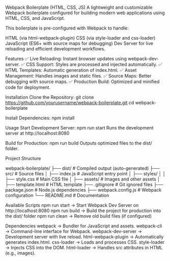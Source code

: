 Webpack Boilerplate (HTML, CSS, JS)
A lightweight and customizable Webpack boilerplate configured for building modern web applications using HTML, CSS, and JavaScript.

This boilerplate is pre-configured with Webpack to handle:

HTML (via html-webpack-plugin)
CSS (via style-loader and css-loader)
JavaScript (ES6+ with source maps for debugging)
Dev Server for live reloading and efficient development workflows.


Features
✅ Live Reloading: Instant browser updates using webpack-dev-server.
✅ CSS Support: Styles are processed and injected automatically.
✅ HTML Templates: Automatic generation of index.html.
✅ Asset Management: Handles images and static files.
✅ Source Maps: Better debugging with source maps.
✅ Production Build: Optimized and minified code for deployment.


Installation
Clone the Repository:
git clone https://github.com/yourusername/webpack-boilerplate.git
cd webpack-boilerplate


Install Dependencies:
npm install


Usage
Start Development Server:
npm run start
Runs the development server at http://localhost:8080


Build for Production:
npm run build
Outputs optimized files to the dist/ folder.


Project Structure

webpack-boilerplate/
├── dist/              # Compiled output (auto-generated)
├── src/               # Source files
│   ├── index.js       # JavaScript entry point
│   ├── styles/
│   │   ├── style.css  # Main CSS file
│   ├── assets/        # Images and other assets
│   ├── template.html  # HTML template
├── .gitignore         # Git ignored files
├── package.json       # Node.js dependencies
├── webpack.config.js  # Webpack configuration
└── README.md          # Documentation



Available Scripts
npm run start → Start Webpack Dev Server on http://localhost:8080
npm run build → Build the project for production into the dist/ folder
npm run clean → Remove old build files (if configured)


Dependencies
webpack → Bundler for JavaScript and assets.
webpack-cli → Command-line interface for Webpack.
webpack-dev-server → Development server with live reload.
html-webpack-plugin → Automatically generates index.html.
css-loader → Loads and processes CSS.
style-loader → Injects CSS into the DOM.
html-loader → Handles src attributes in HTML (e.g., images).




